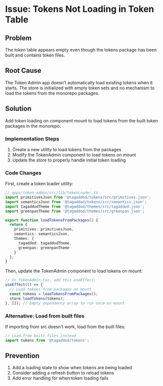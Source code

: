 # Issue: Tokens Not Loading in Token Table

## Problem
The token table appears empty even though the tokens package has been built and contains token files.

## Root Cause
The Token Admin app doesn't automatically load existing tokens when it starts. The store is initialized with empty token sets and no mechanism to load the tokens from the monorepo packages.

## Solution
Add token loading on component mount to load tokens from the built token packages in the monorepo.

### Implementation Steps

1. Create a new utility to load tokens from the packages
2. Modify the TokenAdmin component to load tokens on mount
3. Update the store to properly handle initial token loading

### Code Changes

First, create a token loader utility:

```typescript
// apps/token-admin/src/lib/tokenLoader.ts
import primitivesJson from '@tagaddod/tokens/src/primitives.json';
import semanticsJson from '@tagaddod/tokens/src/semantics.json';
import tagaddodTheme from '@tagaddod/themes/src/tagaddod.json';
import greenpanTheme from '@tagaddod/themes/src/greenpan.json';

export function loadTokensFromPackages() {
  return {
    primitives: primitivesJson,
    semantics: semanticsJson,
    themes: {
      tagaddod: tagaddodTheme,
      greenpan: greenpanTheme
    }
  };
}
```

Then, update the TokenAdmin component to load tokens on mount:

```typescript
// In TokenAdmin.tsx, add this useEffect:
useEffect(() => {
  // Load tokens from packages on mount
  const tokens = loadTokensFromPackages();
  store.loadTokens(tokens);
}, []); // Empty dependency array to run once on mount
```

### Alternative: Load from built files
If importing from src doesn't work, load from the built files:

```typescript
// Load from built files instead
import tokens from '@tagaddod/tokens';
```

## Prevention
1. Add a loading state to show when tokens are being loaded
2. Consider adding a refresh button to reload tokens
3. Add error handling for when token loading fails

